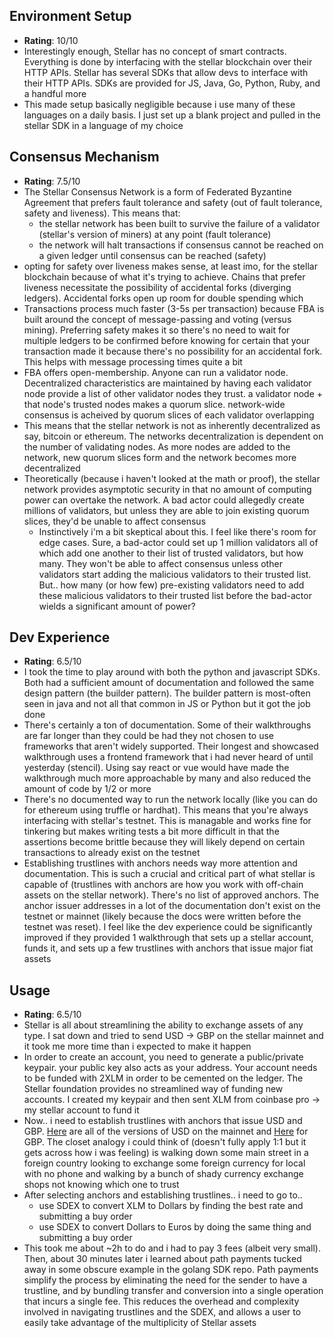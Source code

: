## Environment Setup
- **Rating**: 10/10
- Interestingly enough, Stellar has no concept of smart contracts. Everything is done by interfacing with the stellar blockchain over their HTTP APIs. Stellar has several SDKs that allow devs to interface with their HTTP APIs. SDKs are provided for JS, Java, Go, Python, Ruby, and a handful more
- This made setup basically negligible because i use many of these languages on a daily basis. I just set up a blank project and pulled in the stellar SDK in a language of my choice


## Consensus Mechanism
- **Rating**: 7.5/10
- The Stellar Consensus Network is a form of Federated Byzantine Agreement that prefers fault tolerance and safety (out of fault tolerance, safety and liveness). This means that:
  - the stellar network has been built to survive the failure of a validator (stellar's version of miners) at any point (fault tolerance)
  - the network will halt transactions if consensus cannot be reached on a given ledger until consensus can be reached (safety)
- opting for safety over liveness makes sense, at least imo, for the stellar blockchain because of what it's trying to achieve. Chains that prefer liveness necessitate the possibility of accidental forks (diverging ledgers). Accidental forks open up room for double spending which 
- Transactions process much faster (3-5s per transaction) because FBA is built around the concept of message-passing and voting (versus mining). Preferring safety makes it so there's no need to wait for multiple ledgers to be confirmed before knowing for certain that your transaction made it because there's no possibility for an accidental fork. This helps with message processing times quite a bit
- FBA offers open-membership. Anyone can run a validator node. Decentralized characteristics are maintained by having each validator node provide a list of other validator nodes they trust. a validator node + that node's trusted nodes makes a quorum slice. network-wide consensus is acheived by quorum slices of each validator overlapping
- This means that the stellar network is not as inherently decentralized as say, bitcoin or ethereum. The networks decentralization is dependent on the number of validating nodes. As more nodes are added to the network, new quorum slices form and the network becomes more decentralized
-  Theoretically (because i haven't looked at the math or proof), the stellar network provides asymptotic security in that no amount of computing power can overtake the network. A bad actor could allegedly create millions of validators, but unless they are able to join existing quorum slices, they'd be unable to affect consensus
   -  Instinctively i'm a bit skeptical about this. I feel like there's room for edge cases. Sure, a bad-actor could set up 1 million validators all of which add one another to their list of trusted validators, but how many. They won't be able to affect consensus unless other validators start adding the malicious validators to their trusted list. But.. how many (or how few) pre-existing validators need to add these malicious validators to their trusted list before the bad-actor wields a significant amount of power?

## Dev Experience
- **Rating**: 6.5/10
- I took the time to play around with both the python and javascript SDKs. Both had a sufficient amount of documentation and followed the same design pattern (the builder pattern). The builder pattern is most-often seen in java and not all that common in JS or Python but it got the job done
- There's certainly a ton of documentation. Some of their walkthroughs are far longer than they could be had they not chosen to use frameworks that aren't widely supported. Their longest and showcased walkthrough uses a frontend framework that i had never heard of until yesterday (stencil). Using say react or vue would have made the walkthrough much more approachable by many and also reduced the amount of code by 1/2 or more
- There's no documented way to run the network locally (like you can do for ethereum using truffle or hardhat). This means that you're always interfacing with stellar's testnet. This is managable and works fine for tinkering but makes writing tests a bit more difficult in that the assertions become brittle because they will likely depend on certain transactions to already exist on the testnet
- Establishing trustlines with anchors needs way more attention and documentation. This is such a crucial and critical part of what stellar is capable of (trustlines with anchors are how you work with off-chain assets on the stellar network). There's no list of approved anchors. The anchor issuer addresses in a lot of the documentation don't exist on the testnet or mainnet (likely because the docs were written before the testnet was reset). I feel like the dev experience could be significantly improved if they provided 1 walkthrough that sets up a stellar account, funds it, and sets up a few trustlines with anchors that issue major fiat assets

## Usage
- **Rating**: 6.5/10
- Stellar is all about streamlining the ability to exchange assets of any type. I sat down and tried to send USD -> GBP on the stellar mainnet and it took me more time than i expected to make it happen
- In order to create an account, you need to generate a public/private keypair. your public key also acts as your address. Your account needs to be funded with 2XLM in order to be cemented on the ledger. The Stellar foundation provides no streamlined way of funding new accounts. I created my keypair and then sent XLM from coinbase pro -> my stellar account to fund it
- Now.. i need to establish trustlines with anchors that issue USD and GBP. [Here](https://stellar.expert/explorer/public/search?term=USD) are all of the versions of USD on the mainnet and [Here](https://stellar.expert/explorer/public/search?term=GBP) for GBP. The closet analogy i could think of (doesn't fully apply 1:1 but it gets across how i was feeling) is walking down some main street in a foreign country looking to exchange some foreign currency for local with no phone and walking by a bunch of shady currency exchange shops not knowing which one to trust
- After selecting anchors and establishing trustlines.. i need to go to..
  - use SDEX to convert XLM to Dollars by finding the best rate and submitting a buy order
  - use SDEX to convert Dollars to Euros by doing the same thing and submitting a buy order
- This took me about ~2h to do and i had to pay 3 fees (albeit very small). Then, about 30 minutes later i learned about path payments tucked away in some obscure example in the golang SDK repo. Path payments simplify the process by eliminating the need for the sender to have a trustline, and by bundling transfer and conversion into a single operation that incurs a single fee. This reduces the overhead and complexity involved in navigating trustlines and the SDEX, and allows a user to easily take advantage of the multiplicity of Stellar assets